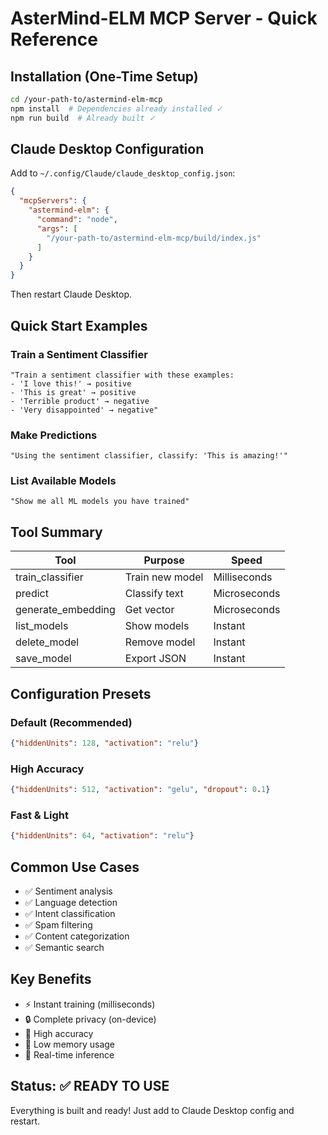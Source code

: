 # AsterMind-ELM MCP Server - Quick Reference

## Installation (One-Time Setup)
```bash
cd /your-path-to/astermind-elm-mcp
npm install  # Dependencies already installed ✓
npm run build  # Already built ✓
```

## Claude Desktop Configuration
Add to `~/.config/Claude/claude_desktop_config.json`:
```json
{
  "mcpServers": {
    "astermind-elm": {
      "command": "node",
      "args": [
        "/your-path-to/astermind-elm-mcp/build/index.js"
      ]
    }
  }
}
```
Then restart Claude Desktop.

## Quick Start Examples

### Train a Sentiment Classifier
```
"Train a sentiment classifier with these examples:
- 'I love this!' → positive
- 'This is great' → positive
- 'Terrible product' → negative
- 'Very disappointed' → negative"
```

### Make Predictions
```
"Using the sentiment classifier, classify: 'This is amazing!'"
```

### List Available Models
```
"Show me all ML models you have trained"
```

## Tool Summary

| Tool | Purpose | Speed |
|------|---------|-------|
| train_classifier | Train new model | Milliseconds |
| predict | Classify text | Microseconds |
| generate_embedding | Get vector | Microseconds |
| list_models | Show models | Instant |
| delete_model | Remove model | Instant |
| save_model | Export JSON | Instant |

## Configuration Presets

### Default (Recommended)
```json
{"hiddenUnits": 128, "activation": "relu"}
```

### High Accuracy
```json
{"hiddenUnits": 512, "activation": "gelu", "dropout": 0.1}
```

### Fast & Light
```json
{"hiddenUnits": 64, "activation": "relu"}
```

## Common Use Cases
- ✅ Sentiment analysis
- ✅ Language detection
- ✅ Intent classification
- ✅ Spam filtering
- ✅ Content categorization
- ✅ Semantic search

## Key Benefits
- ⚡ Instant training (milliseconds)
- 🔒 Complete privacy (on-device)
- 🎯 High accuracy
- 💾 Low memory usage
- 🚀 Real-time inference

## Status: ✅ READY TO USE

Everything is built and ready! Just add to Claude Desktop config and restart.
